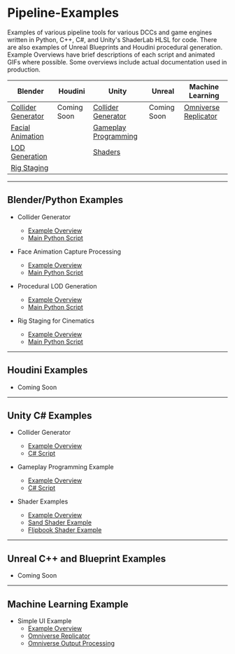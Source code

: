 # Pipeline-Examples
Examples of various pipeline tools for various DCCs and game engines written in Python, C++, C#, and Unity's ShaderLab HLSL for code. There are also examples of Unreal Blueprints and Houdini procedural generation. Example Overviews have brief descriptions of each script and animated GIFs where possible. Some overviews include actual documentation used in production.

| Blender | Houdini | Unity | Unreal | Machine Learning |
| --- | ----------- | ------ | ----- | ------------ |
| [Collider Generator](https://github.com/JMTechArt/Pipeline-Examples/blob/main/Blender/scripts/addons/Simu_Collider/READ_ME.md) | Coming Soon | [Collider Generator](https://github.com/JMTechArt/Pipeline-Examples/blob/main/Unity/Collider%20Generator/READ_ME.md) | Coming Soon | [Omniverse Replicator](https://github.com/JMTechArt/Pipeline-Examples/blob/main/Machine_Learning/README.md) |
| [Facial Animation](https://github.com/JMTechArt/Pipeline-Examples/blob/main/Blender/scripts/addons/Simu_FaceAnim/READ_ME.md) | | [Gameplay Programming](https://github.com/JMTechArt/Pipeline-Examples/blob/main/Unity/Gameplay%20Example/READ_ME.md) |  |
| [LOD Generation](https://github.com/JMTechArt/Pipeline-Examples/blob/main/Blender/scripts/addons/Simu_LOD/READ_ME.md) ||[Shaders](https://github.com/JMTechArt/Pipeline-Examples/blob/main/Unity/Shaders/READ_ME.md)|
| [Rig Staging](https://github.com/JMTechArt/Pipeline-Examples/blob/main/Blender/scripts/addons/Simu_LanceStage/READ_ME.md)  


***  


## Blender/Python Examples

-   Collider Generator
    - [Example Overview](https://github.com/JMTechArt/Pipeline-Examples/blob/main/Blender/scripts/addons/Simu_Collider/READ_ME.md)
    - [Main Python Script](https://github.com/JMTechArt/Pipeline-Examples/blob/main/Blender/scripts/addons/Simu_Collider/simu_collider.py)

-   Face Animation Capture Processing
    - [Example Overview](https://github.com/JMTechArt/Pipeline-Examples/blob/main/Blender/scripts/addons/Simu_FaceAnim/READ_ME.md)
    - [Main Python Script](https://github.com/JMTechArt/Pipeline-Examples/blob/main/Blender/scripts/addons/Simu_FaceAnim/simu_faceanim.py)

-   Procedural LOD Generation
    - [Example Overview](https://github.com/JMTechArt/Pipeline-Examples/blob/main/Blender/scripts/addons/Simu_LOD/READ_ME.md)
    - [Main Python Script](https://github.com/JMTechArt/Pipeline-Examples/blob/main/Blender/scripts/addons/Simu_LOD/simu_lod.py)

-   Rig Staging for Cinematics
    - [Example Overview](https://github.com/JMTechArt/Pipeline-Examples/blob/main/Blender/scripts/addons/Simu_LanceStage/READ_ME.md)
    - [Main Python Script](https://github.com/JMTechArt/Pipeline-Examples/blob/main/Blender/scripts/addons/Simu_LanceStage/simu_lancestage.py)


***
## Houdini Examples
- Coming Soon


***
## Unity C# Examples
-   Collider Generator
    - [Example Overview](https://github.com/JMTechArt/Pipeline-Examples/blob/main/Unity/Collider%20Generator/READ_ME.md)
    - [C# Script](https://github.com/JMTechArt/Pipeline-Examples/blob/main/Unity/Collider%20Generator/CollisionGenerator.cs) 

-   Gameplay Programming Example
    - [Example Overview](https://github.com/JMTechArt/Pipeline-Examples/blob/main/Unity/Gameplay%20Example/READ_ME.md)
    - [C# Script](https://github.com/JMTechArt/Pipeline-Examples/blob/main/Unity/Gameplay%20Example/InterpolatedBulwark.cs) 

 -  Shader Examples
    - [Example Overview](https://github.com/JMTechArt/Pipeline-Examples/blob/main/Unity/Shaders/READ_ME.md)
    - [Sand Shader Example](https://github.com/JMTechArt/Pipeline-Examples/blob/main/Unity/Shaders/SandyTop.shader) 
    - [Flipbook Shader Example](https://github.com/JMTechArt/Pipeline-Examples/blob/main/Unity/Shaders/HologramFlipbook.shader)
      
***
## Unreal C++ and Blueprint Examples
-   Coming Soon

***
## Machine Learning Example

-   Simple UI Example
    - [Example Overview](https://github.com/JMTechArt/Pipeline-Examples/blob/main/Machine_Learning/README.md)
    - [Omniverse Replicator](https://github.com/JMTechArt/Pipeline-Examples/blob/main/Machine_Learning/omniverse_replicator.py)
    - [Omniverse Output Processing](https://github.com/JMTechArt/Pipeline-Examples/blob/main/Machine_Learning/ommiverse_replicator.py)


